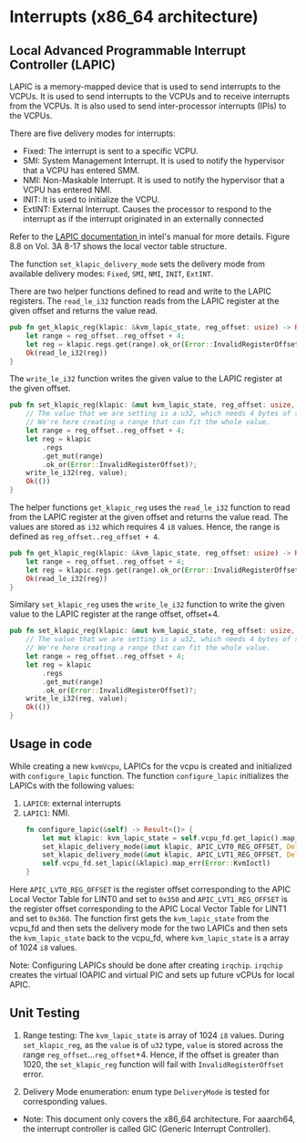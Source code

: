 # Interrupts (x86_64 architecture)

## Local Advanced Programmable Interrupt Controller (LAPIC)
LAPIC is a memory-mapped device that is used to send interrupts to the VCPUs. It is used to send interrupts to the VCPUs and to receive interrupts from the VCPUs. It is also used to send inter-processor interrupts (IPIs) to the VCPUs.

There are five delivery modes for interrupts:
* Fixed: The interrupt is sent to a specific VCPU.
* SMI: System Management Interrupt. It is used to notify the hypervisor that a VCPU has entered SMM.
* NMI: Non-Maskable Interrupt. It is used to notify the hypervisor that a VCPU has entered NMI.
* INIT: It is used to initialize the VCPU.
* ExtINT: External Interrupt. Causes the processor to respond to the interrupt as if the interrupt originated in an 
externally connected 

Refer to the [LAPIC documentation ](https://www.intel.com/content/dam/support/us/en/documents/processors/pentium4/sb/25366821.pdf) in intel's manual for more details. Figure 8.8 on Vol. 3A 8-17 shows the local vector table structure.

The function `set_klapic_delivery_mode` sets the delivery mode from available delivery modes: `Fixed`, `SMI`, `NMI`, `INIT`, `ExtINT`. 

There are two helper functions defined to read and write to the LAPIC registers. The `read_le_i32` function reads from the LAPIC register at the given offset and returns the value read. 
```rust
pub fn get_klapic_reg(klapic: &kvm_lapic_state, reg_offset: usize) -> Result<i32> {
    let range = reg_offset..reg_offset + 4;
    let reg = klapic.regs.get(range).ok_or(Error::InvalidRegisterOffset)?;
    Ok(read_le_i32(reg))
}
```

The `write_le_i32` function writes the given value to the LAPIC register at the given offset.
```rust
pub fn set_klapic_reg(klapic: &mut kvm_lapic_state, reg_offset: usize, value: i32) -> Result<()> {
    // The value that we are setting is a u32, which needs 4 bytes of space.
    // We're here creating a range that can fit the whole value.
    let range = reg_offset..reg_offset + 4;
    let reg = klapic
        .regs
        .get_mut(range)
        .ok_or(Error::InvalidRegisterOffset)?;
    write_le_i32(reg, value);
    Ok(())
}
```
The helper functions `get_klapic_reg` uses the `read_le_i32` function to read from the LAPIC register at the given offset and returns the value read. The values are stored as `i32` which requires 4 `i8` values. Hence, the range is defined as `reg_offset..reg_offset + 4`. 

```rust
pub fn get_klapic_reg(klapic: &kvm_lapic_state, reg_offset: usize) -> Result<i32> {
    let range = reg_offset..reg_offset + 4;
    let reg = klapic.regs.get(range).ok_or(Error::InvalidRegisterOffset)?;
    Ok(read_le_i32(reg))
}
```

Similary `set_klapic_reg` uses the `write_le_i32` function to write the given value to the LAPIC register at the range offset, offset+4. 
```rust
pub fn set_klapic_reg(klapic: &mut kvm_lapic_state, reg_offset: usize, value: i32) -> Result<()> {
    // The value that we are setting is a u32, which needs 4 bytes of space.
    // We're here creating a range that can fit the whole value.
    let range = reg_offset..reg_offset + 4;
    let reg = klapic
        .regs
        .get_mut(range)
        .ok_or(Error::InvalidRegisterOffset)?;
    write_le_i32(reg, value);
    Ok(())
}
```
## Usage in code

While creating a new ```kvmVcpu```, LAPICs for the vcpu is created and initialized with ```configure_lapic``` function. The function ```configure_lapic``` initializes the LAPICs with the following values: 
1. `LAPIC0`: external interrupts 
2. `LAPIC1`: NMI.

```rust
    fn configure_lapic(&self) -> Result<()> {
        let mut klapic: kvm_lapic_state = self.vcpu_fd.get_lapic().map_err(Error::KvmIoctl)?;
        set_klapic_delivery_mode(&mut klapic, APIC_LVT0_REG_OFFSET, DeliveryMode::ExtINT).unwrap();
        set_klapic_delivery_mode(&mut klapic, APIC_LVT1_REG_OFFSET, DeliveryMode::NMI).unwrap();
        self.vcpu_fd.set_lapic(&klapic).map_err(Error::KvmIoctl)
    }
```
Here `APIC_LVT0_REG_OFFSET` is the register offset corresponding to the APIC Local Vector Table for LINT0 and set to `0x350` and `APIC_LVT1_REG_OFFSET` is the register offset corresponding to the APIC Local Vector Table for LINT1 and set to `0x360`.
The function first gets the `kvm_lapic_state` from the vcpu_fd and then sets the delivery mode for the two LAPICs and then sets the `kvm_lapic_state` back to the vcpu_fd, where `kvm_lapic_state` is a array of 1024 `i8` values.

Note: Configuring LAPICs should be done after creating `irqchip`. `irqchip` creates the virtual IOAPIC and virtual PIC and sets up future vCPUs for local APIC. 


## Unit Testing
1. Range testing: 
   The `kvm_lapic_state` is array of 1024 `i8` values. During `set_klapic_reg`, as the `value` is of `u32` type, `value` is stored across the range `reg_offset`...`reg_offset`+4. Hence, if the offset is greater than 1020, the `set_klapic_reg` function will fail with `InvalidRegisterOffset` error.

2. Delivery Mode enumeration:
   enum type `DeliveryMode` is tested for corresponding values.


* Note: This document only covers the x86_64 architecture. For aaarch64, the interrupt controller is called GIC (Generic Interrupt Controller). 
